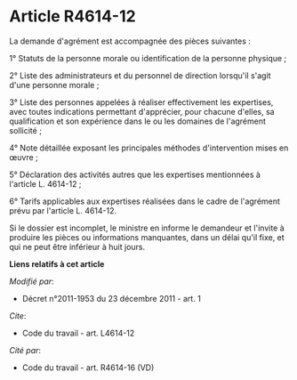 # Article R4614-12

La demande d'agrément est accompagnée des pièces suivantes : 

1° Statuts de la personne morale ou identification de la personne physique ; 

2° Liste des administrateurs et du personnel de direction lorsqu'il s'agit d'une personne morale ; 

3° Liste des personnes appelées à réaliser effectivement les expertises, avec toutes indications permettant d'apprécier, pour
chacune d'elles, sa qualification et son expérience dans le ou les domaines de l'agrément sollicité ; 

4° Note détaillée exposant les principales méthodes d'intervention mises en œuvre ; 

5° Déclaration des activités autres que les expertises mentionnées à l'article L. 4614-12 ; 

6° Tarifs applicables aux expertises réalisées dans le cadre de l'agrément prévu par l'article L. 4614-12.

Si le dossier est incomplet, le ministre en informe le demandeur et l'invite à produire les pièces ou informations
manquantes, dans un délai qu'il fixe, et qui ne peut être inférieur à huit jours.

**Liens relatifs à cet article**

_Modifié par_:

  - Décret n°2011-1953 du 23 décembre 2011 - art. 1

_Cite_:

  - Code du travail - art. L4614-12

_Cité par_:

  - Code du travail - art. R4614-16 (VD)

